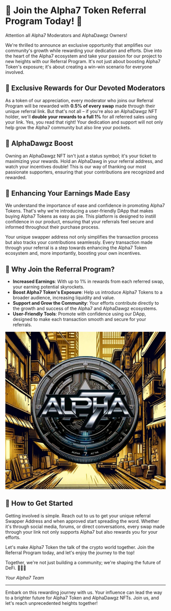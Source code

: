 # 🚀 Join the Alpha7 Token Referral Program Today! 🚀

Attention all Alpha7 Moderators and AlphaDawgz Owners!

We're thrilled to announce an exclusive opportunity that amplifies our community's growth while rewarding your dedication and efforts. Dive into the heart of the Alpha7 ecosystem and take your passion for our project to new heights with our Referral Program. It's not just about boosting Alpha7 Token's exposure; it's about creating a win-win scenario for everyone involved.

## 🌟 Exclusive Rewards for Our Devoted Moderators

As a token of our appreciation, every moderator who joins our Referral Program will be rewarded with **0.5% of every swap** made through their unique referral link. But that's not all – if you're also an AlphaDawgz NFT holder, we'll **double your rewards to a full 1%** for all referred sales using your link. Yes, you read that right! Your dedication and support will not only help grow the Alpha7 community but also line your pockets.

## 🐾 AlphaDawgz Boost

Owning an AlphaDawgz NFT isn't just a status symbol; it's your ticket to maximizing your rewards. Hold an AlphaDawg in your referral address, and watch your incentives double! This is our way of thanking our most passionate supporters, ensuring that your contributions are recognized and rewarded.

## 💼 Enhancing Your Earnings Made Easy

We understand the importance of ease and confidence in promoting Alpha7 Tokens. That's why we're introducing a user-friendly DApp that makes buying Alpha7 Tokens as easy as pie. This platform is designed to instill confidence in our product, ensuring that your referrals feel secure and informed throughout their purchase process.

Your unique swapper address not only simplifies the transaction process but also tracks your contributions seamlessly. Every transaction made through your referral is a step towards enhancing the Alpha7 Token ecosystem and, more importantly, boosting your own incentives.

## 🌈 Why Join the Referral Program?

- **Increased Earnings**: With up to 1% in rewards from each referred swap, your earning potential skyrockets.
- **Boost Alpha7 Token's Exposure**: Help us introduce Alpha7 Tokens to a broader audience, increasing liquidity and value.
- **Support and Grow the Community**: Your efforts contribute directly to the growth and success of the Alpha7 and AlphaDawgz ecosystems.
- **User-Friendly Tools**: Promote with confidence using our DApp, designed to make each transaction smooth and secure for your referrals.


![Alpha7 Token Logo](https://raw.githubusercontent.com/ArielRin/alpha7mint/day-5/Images/Social%20Images/yellowRoundAlpha7Logo.png)


## 🎉 How to Get Started

Getting involved is simple. Reach out to us to get your unique referral Swapper Address and when approved start spreading the word. Whether it's through social media, forums, or direct conversations, every swap made through your link not only supports Alpha7 but also rewards you for your efforts.

Let's make Alpha7 Token the talk of the crypto world together. Join the Referral Program today, and let's enjoy the journey to the top!

Together, we're not just building a community; we're shaping the future of DeFi. 🚀💼🌟

*Your Alpha7 Team*

---

Embark on this rewarding journey with us. Your influence can lead the way to a brighter future for Alpha7 Token and AlphaDawgz NFTs. Join us, and let's reach unprecedented heights together!
